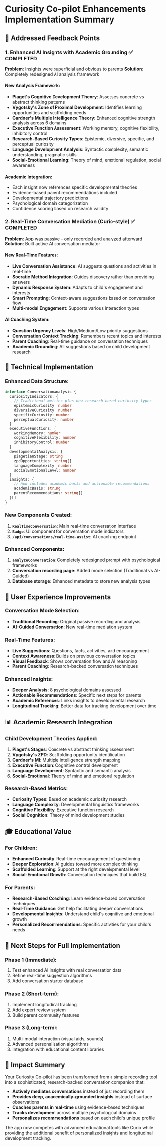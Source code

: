 # Curiosity Co-pilot Enhancements Implementation Summary

## 🎯 **Addressed Feedback Points**

### 1. **Enhanced AI Insights with Academic Grounding** ✅ COMPLETED

**Problem**: Insights were superficial and obvious to parents
**Solution**: Completely redesigned AI analysis framework

#### **New Analysis Framework**:
- **Piaget's Cognitive Development Theory**: Assesses concrete vs abstract thinking patterns
- **Vygotsky's Zone of Proximal Development**: Identifies learning opportunities and scaffolding needs
- **Gardner's Multiple Intelligence Theory**: Enhanced cognitive strength analysis across 6 domains
- **Executive Function Assessment**: Working memory, cognitive flexibility, inhibitory control
- **Research-Based Curiosity Types**: Epistemic, diversive, specific, and perceptual curiosity
- **Language Development Analysis**: Syntactic complexity, semantic understanding, pragmatic skills
- **Social-Emotional Learning**: Theory of mind, emotional regulation, social awareness

#### **Academic Integration**:
- Each insight now references specific developmental theories
- Evidence-based parent recommendations included
- Developmental trajectory predictions
- Psychological domain categorization
- Confidence scoring based on research validity

### 2. **Real-Time Conversation Mediation (Curio-style)** ✅ COMPLETED

**Problem**: App was passive - only recorded and analyzed afterward
**Solution**: Built active AI conversation mediator

#### **New Real-Time Features**:
- **Live Conversation Assistance**: AI suggests questions and activities in real-time
- **Socratic Method Integration**: Guides discovery rather than providing answers
- **Dynamic Response System**: Adapts to child's engagement and interests
- **Smart Prompting**: Context-aware suggestions based on conversation flow
- **Multi-modal Engagement**: Supports various interaction types

#### **AI Coaching System**:
- **Question Urgency Levels**: High/Medium/Low priority suggestions
- **Conversation Context Tracking**: Remembers recent topics and interests
- **Parent Coaching**: Real-time guidance on conversation techniques
- **Academic Grounding**: All suggestions based on child development research

## 🔧 **Technical Implementation**

### **Enhanced Data Structure**:
```typescript
interface ConversationAnalysis {
  curiosityIndicators: {
    // Traditional metrics plus new research-based curiosity types
    epistemicCuriosity: number
    diversiveCuriosity: number
    specificCuriosity: number
    perceptualCuriosity: number
  }
  executiveFunctions: {
    workingMemory: number
    cognitiveFlexibility: number
    inhibitoryControl: number
  }
  developmentalAnalysis: {
    piagetianStage: string
    zpdOpportunities: string[]
    languageComplexity: number
    socialEmotionalLevel: number
  }
  insights: {
    // Now includes academic basis and actionable recommendations
    academicBasis: string
    parentRecommendations: string[]
  }[]
}
```

### **New Components Created**:
1. **`RealTimeConversation`**: Main real-time conversation interface
2. **`Badge`**: UI component for conversation mode indicators
3. **`/api/conversations/real-time-assist`**: AI coaching endpoint

### **Enhanced Components**:
1. **`analyzeConversation`**: Completely redesigned prompt with psychological frameworks
2. **Conversation recording page**: Added mode selection (Traditional vs AI-Guided)
3. **Database storage**: Enhanced metadata to store new analysis types

## 🚀 **User Experience Improvements**

### **Conversation Mode Selection**:
- **Traditional Recording**: Original passive recording and analysis
- **AI-Guided Conversation**: New real-time mediation system

### **Real-Time Features**:
- **Live Suggestions**: Questions, facts, activities, and encouragement
- **Context Awareness**: Builds on previous conversation topics
- **Visual Feedback**: Shows conversation flow and AI reasoning
- **Parent Coaching**: Research-backed conversation techniques

### **Enhanced Insights**:
- **Deeper Analysis**: 8 psychological domains assessed
- **Actionable Recommendations**: Specific next steps for parents
- **Academic References**: Links insights to developmental research
- **Longitudinal Tracking**: Better data for tracking development over time

## 📊 **Academic Research Integration**

### **Child Development Theories Applied**:
1. **Piaget's Stages**: Concrete vs abstract thinking assessment
2. **Vygotsky's ZPD**: Scaffolding opportunity identification  
3. **Gardner's MI**: Multiple intelligence strength mapping
4. **Executive Function**: Cognitive control development
5. **Language Development**: Syntactic and semantic analysis
6. **Social-Emotional**: Theory of mind and emotional regulation

### **Research-Based Metrics**:
- **Curiosity Types**: Based on academic curiosity research
- **Language Complexity**: Developmental linguistics frameworks
- **Cognitive Flexibility**: Executive function research
- **Social Cognition**: Theory of mind development studies

## 🎓 **Educational Value**

### **For Children**:
- **Enhanced Curiosity**: Real-time encouragement of questioning
- **Deeper Exploration**: AI guides toward more complex thinking
- **Scaffolded Learning**: Support at the right developmental level
- **Social-Emotional Growth**: Conversation techniques that build EQ

### **For Parents**:
- **Research-Based Coaching**: Learn evidence-based conversation techniques
- **Real-Time Guidance**: Get help facilitating deeper conversations
- **Developmental Insights**: Understand child's cognitive and emotional growth
- **Personalized Recommendations**: Specific activities for your child's needs

## 🔄 **Next Steps for Full Implementation**

### **Phase 1 (Immediate)**:
1. Test enhanced AI insights with real conversation data
2. Refine real-time suggestion algorithms
3. Add conversation starter database

### **Phase 2 (Short-term)**:
1. Implement longitudinal tracking
2. Add expert review system
3. Build parent community features

### **Phase 3 (Long-term)**:
1. Multi-modal interaction (visual aids, sounds)
2. Advanced personalization algorithms
3. Integration with educational content libraries

## 🎯 **Impact Summary**

Your Curiosity Co-pilot has been transformed from a simple recording tool into a sophisticated, research-backed conversation companion that:

- **Actively mediates conversations** instead of just recording them
- **Provides deep, academically-grounded insights** instead of surface observations
- **Coaches parents in real-time** using evidence-based techniques
- **Tracks development** across multiple psychological domains
- **Personalizes recommendations** based on each child's unique profile

The app now competes with advanced educational tools like Curio while providing the additional benefit of personalized insights and longitudinal development tracking.
